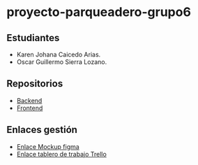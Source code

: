 # proyecto-parqueadero-grupo6

## Estudiantes
- Karen Johana Caicedo Arias.
- Oscar Guillermo Sierra Lozano.

## Repositorios
- [Backend](https://github.com/Oscarsl10/backend-parqueadero.git)
- [Frontend](https://github.com/Oscarsl10/frontend-parqueadero.git)

## Enlaces gestión
- [Enlace Mockup figma](https://www.figma.com/design/WKF95MqvI9irVqgIakiHlK/EasyPark---6?node-id=0-1&t=HNUoZ187pCwtyXrk-1)
- [Enlace tablero de trabajo Trello](https://trello.com/invite/b/67b711cabfde1149f4ce6efe/ATTI089ea568c98b0811316c19c4527b80780E8E931A/easypark-6)
